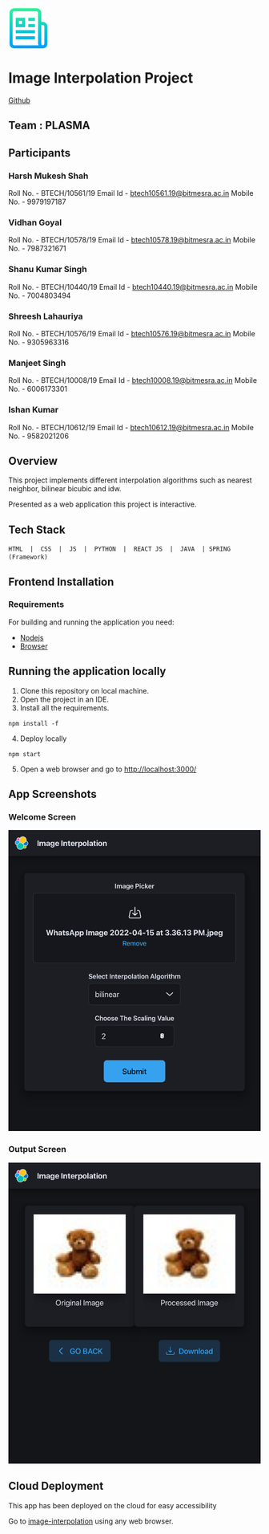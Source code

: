  <a href="" >
   <img src="./logo.png" alt="Logo" width="80" height="80">
 </a>

# Image Interpolation Project
[Github](https://github.com/vidu120/imageInterpolationFrontend)

## Team : PLASMA
## Participants
### Harsh Mukesh Shah
Roll No. - BTECH/10561/19
Email Id - btech10561.19@bitmesra.ac.in
Mobile No. - 9979197187
### Vidhan Goyal
Roll No. - BTECH/10578/19
Email Id - btech10578.19@bitmesra.ac.in
Mobile No. - 7987321671
### Shanu Kumar Singh
Roll No. - BTECH/10440/19
Email Id - btech10440.19@bitmesra.ac.in
Mobile No. - 7004803494
### Shreesh Lahauriya
Roll No. - BTECH/10576/19
Email Id - btech10576.19@bitmesra.ac.in
Mobile No. - 9305963316
### Manjeet Singh
Roll No. - BTECH/10008/19
Email Id - btech10008.19@bitmesra.ac.in
Mobile No. - 6006173301
### Ishan Kumar
Roll No. - BTECH/10612/19
Email Id - btech10612.19@bitmesra.ac.in
Mobile No. - 9582021206

## Overview
This project implements different interpolation algorithms such as nearest neighbor, bilinear bicubic and idw. 

Presented as a web application this project is interactive.

## Tech Stack
	HTML  |  CSS  |  JS  |  PYTHON  |  REACT JS  |  JAVA  | SPRING (Framework) 


## Frontend Installation

### Requirements
For building and running the application you need:

- [Nodejs](https://nodejs.org/en/download/)
- [Browser](https://www.google.com/intl/en_in/chrome/)


## Running the application locally
1. Clone this repository on local machine.
2. Open the project in an IDE.
3. Install all the requirements.
```shell
npm install -f
```
4. Deploy locally
```shell
npm start
```
5. Open a web browser and go to [http://localhost:3000/](http://localhost:3000/)

## App Screenshots
### Welcome Screen
<img src="./welcome_screen.png" alt="welcome screen">

### Output Screen
<img src="./output_screen.png" alt="output screen">

## Cloud Deployment
This app has been deployed on the cloud for easy accessibility

Go to [image-interpolation](https://image-interpolation.herokuapp.com/) using any web browser.
